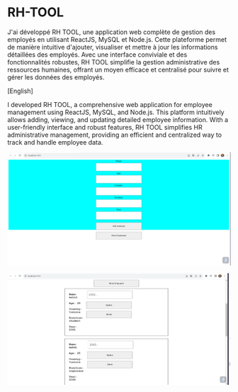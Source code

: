 # RH-TOOL
J'ai développé RH TOOL, une application web complète de gestion des employés en utilisant ReactJS, MySQL et Node.js. 
Cette plateforme permet de manière intuitive d'ajouter, visualiser et mettre à jour les informations détaillées des employés. 
Avec une interface conviviale et des fonctionnalités robustes, RH TOOL simplifie la gestion administrative des ressources humaines, offrant un moyen efficace et centralisé pour suivre et gérer les données des employés.

[English]

I developed RH TOOL, a comprehensive web application for employee management using ReactJS, MySQL, and Node.js. 
This platform intuitively allows adding, viewing, and updating detailed employee information. 
With a user-friendly interface and robust features, RH TOOL simplifies HR administrative management, providing an efficient and centralized way to track and handle employee data.

![RH-TOOL acceuil](images/1.png)


![RH-TOOL acceuil](images/2.png)
